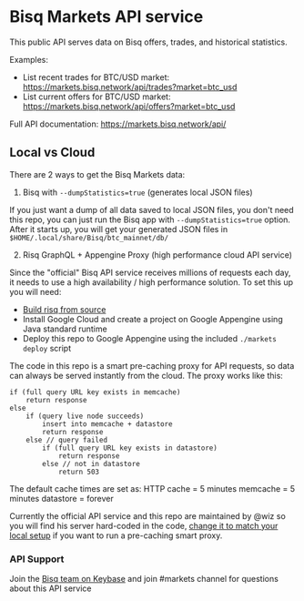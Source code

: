 # Bisq Markets API service

This public API serves data on Bisq offers, trades, and historical statistics.

Examples: 
* List recent trades for BTC/USD market: https://markets.bisq.network/api/trades?market=btc_usd
* List current offers for BTC/USD market: https://markets.bisq.network/api/offers?market=btc_usd

Full API documentation: https://markets.bisq.network/api/

## Local vs Cloud

There are 2 ways to get the Bisq Markets data:

1) Bisq with `--dumpStatistics=true` (generates local JSON files)

If you just want a dump of all data saved to local JSON files, you don't need this repo, you can just run the Bisq app with `--dumpStatistics=true` option. After it starts up, you will get your generated JSON files in `$HOME/.local/share/Bisq/btc_mainnet/db/`

2) Risq GraphQL + Appengine Proxy (high performance cloud API service)

Since the "official" Bisq API service receives millions of requests each day, it needs to use a high availability / high performance solution. To set this up you will need:

* [Build risq from source](https://github.com/bodymindarts/risq#setup)
* Install Google Cloud and create a project on Google Appengine using Java standard runtime
* Deploy this repo to Google Appengine using the included `./markets deploy` script

The code in this repo is a smart pre-caching proxy for API requests, so data can always be served instantly from the cloud. The proxy works like this:

```
if (full query URL key exists in memcache)
    return response
else
    if (query live node succeeds)
        insert into memcache + datastore 
        return response
    else // query failed
        if (full query URL key exists in datastore)
            return response
        else // not in datastore
            return 503
```

The default cache times are set as:
HTTP cache = 5 minutes
memcache = 5 minutes
datastore = forever

Currently the official API service and this repo are maintained by @wiz so you will find his server hard-coded in the code, [change it to match your local setup](https://github.com/bisq-network/bisq-markets/blob/master/src/main/java/bisq/markets/api/CachingProxy.java#L88) if you want to run a pre-caching smart proxy.

### API Support

Join the [Bisq team on Keybase](https://keybase.io/team/bisq) and join #markets channel for questions about this API service
